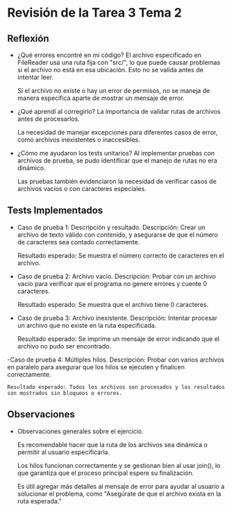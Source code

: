 # Revisión de la Tarea 3 Tema 2
## Reflexión
- ¿Qué errores encontré en mi código?
    El archivo especificado en FileReader usa una ruta fija con "src/", lo que puede causar problemas si el archivo no está en esa ubicación. Esto no se valida antes de intentar leer.

    Si el archivo no existe o hay un error de permisos, no se maneja de manera específica aparte de mostrar un mensaje de error.

- ¿Qué aprendí al corregirlo?
    La importancia de validar rutas de archivos antes de procesarlos.

    La necesidad de manejar excepciones para diferentes casos de error, como archivos inexistentes o inaccesibles.

- ¿Cómo me ayudaron los tests unitarios?
    Al implementar pruebas con archivos de prueba, se pudo identificar que el manejo de rutas no era dinámico.

    Las pruebas también evidenciaron la necesidad de verificar casos de archivos vacíos o con caracteres especiales.

## Tests Implementados
- Caso de prueba 1: Descripción y resultado.
    Descripción: Crear un archivo de texto válido con contenido, y asegurarse de que el número de caracteres sea contado correctamente.

    Resultado esperado: Se muestra el número correcto de caracteres en el archivo.

- Caso de prueba 2: Archivo vacío.
    Descripción: Probar con un archivo vacío para verificar que el programa no genere errores y cuente 0 caracteres.

    Resultado esperado: Se muestra que el archivo tiene 0 caracteres.

- Caso de prueba 3: Archivo inexistente.
    Descripción: Intentar procesar un archivo que no existe en la ruta especificada.

    Resultado esperado: Se imprime un mensaje de error indicando que el archivo no pudo ser encontrado.

-Caso de prueba 4: Múltiples hilos.
    Descripción: Probar con varios archivos en paralelo para asegurar que los hilos se ejecuten y finalicen correctamente.

    Resultado esperado: Todos los archivos son procesados y los resultados son mostrados sin bloqueos o errores.

## Observaciones
- Observaciones generales sobre el ejercicio.

    Es recomendable hacer que la ruta de los archivos sea dinámica o permitir al usuario especificarla.

    Los hilos funcionan correctamente y se gestionan bien al usar join(), lo que garantiza que el proceso principal espere su finalización.

    Es útil agregar más detalles al mensaje de error para ayudar al usuario a solucionar el problema, como "Asegúrate de que el archivo exista en la ruta esperada."
